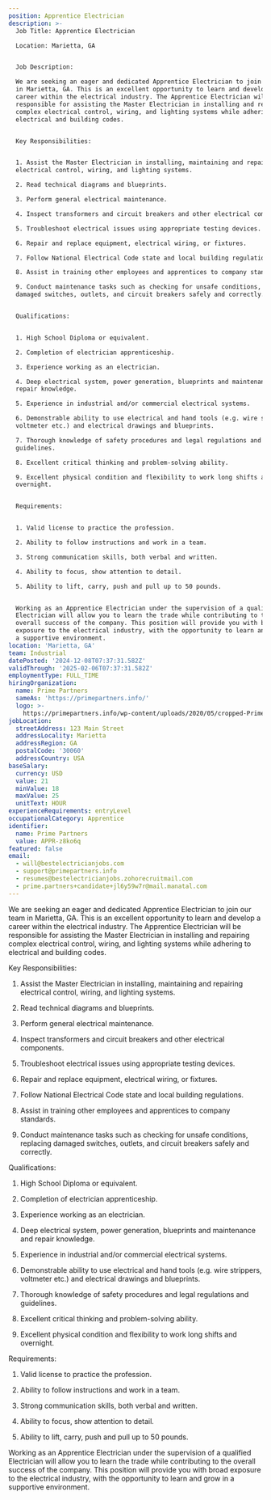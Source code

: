 ```yaml
---
position: Apprentice Electrician
description: >-
  Job Title: Apprentice Electrician

  Location: Marietta, GA


  Job Description:

  We are seeking an eager and dedicated Apprentice Electrician to join our team
  in Marietta, GA. This is an excellent opportunity to learn and develop a
  career within the electrical industry. The Apprentice Electrician will be
  responsible for assisting the Master Electrician in installing and repairing
  complex electrical control, wiring, and lighting systems while adhering to
  electrical and building codes.


  Key Responsibilities:


  1. Assist the Master Electrician in installing, maintaining and repairing
  electrical control, wiring, and lighting systems.

  2. Read technical diagrams and blueprints.

  3. Perform general electrical maintenance.

  4. Inspect transformers and circuit breakers and other electrical components.

  5. Troubleshoot electrical issues using appropriate testing devices.

  6. Repair and replace equipment, electrical wiring, or fixtures.

  7. Follow National Electrical Code state and local building regulations.

  8. Assist in training other employees and apprentices to company standards.

  9. Conduct maintenance tasks such as checking for unsafe conditions, replacing
  damaged switches, outlets, and circuit breakers safely and correctly.


  Qualifications:


  1. High School Diploma or equivalent.

  2. Completion of electrician apprenticeship.

  3. Experience working as an electrician.

  4. Deep electrical system, power generation, blueprints and maintenance and
  repair knowledge.

  5. Experience in industrial and/or commercial electrical systems.

  6. Demonstrable ability to use electrical and hand tools (e.g. wire strippers,
  voltmeter etc.) and electrical drawings and blueprints.

  7. Thorough knowledge of safety procedures and legal regulations and
  guidelines.

  8. Excellent critical thinking and problem-solving ability.

  9. Excellent physical condition and flexibility to work long shifts and
  overnight.


  Requirements:


  1. Valid license to practice the profession.

  2. Ability to follow instructions and work in a team.

  3. Strong communication skills, both verbal and written.

  4. Ability to focus, show attention to detail.

  5. Ability to lift, carry, push and pull up to 50 pounds.


  Working as an Apprentice Electrician under the supervision of a qualified
  Electrician will allow you to learn the trade while contributing to the
  overall success of the company. This position will provide you with broad
  exposure to the electrical industry, with the opportunity to learn and grow in
  a supportive environment.
location: 'Marietta, GA'
team: Industrial
datePosted: '2024-12-08T07:37:31.582Z'
validThrough: '2025-02-06T07:37:31.582Z'
employmentType: FULL_TIME
hiringOrganization:
  name: Prime Partners
  sameAs: 'https://primepartners.info/'
  logo: >-
    https://primepartners.info/wp-content/uploads/2020/05/cropped-Prime-Partners-Logo-NO-BG-1-1.png
jobLocation:
  streetAddress: 123 Main Street
  addressLocality: Marietta
  addressRegion: GA
  postalCode: '30060'
  addressCountry: USA
baseSalary:
  currency: USD
  value: 21
  minValue: 18
  maxValue: 25
  unitText: HOUR
experienceRequirements: entryLevel
occupationalCategory: Apprentice
identifier:
  name: Prime Partners
  value: APPR-z8ko6q
featured: false
email:
  - will@bestelectricianjobs.com
  - support@primepartners.info
  - resumes@bestelectricianjobs.zohorecruitmail.com
  - prime.partners+candidate+jl6y59w7r@mail.manatal.com
---
```


We are seeking an eager and dedicated Apprentice Electrician to join our team
  in Marietta, GA. This is an excellent opportunity to learn and develop a
  career within the electrical industry. The Apprentice Electrician will be
  responsible for assisting the Master Electrician in installing and repairing
  complex electrical control, wiring, and lighting systems while adhering to
  electrical and building codes.


  Key Responsibilities:


  1. Assist the Master Electrician in installing, maintaining and repairing
  electrical control, wiring, and lighting systems.

  2. Read technical diagrams and blueprints.

  3. Perform general electrical maintenance.

  4. Inspect transformers and circuit breakers and other electrical components.

  5. Troubleshoot electrical issues using appropriate testing devices.

  6. Repair and replace equipment, electrical wiring, or fixtures.

  7. Follow National Electrical Code state and local building regulations.

  8. Assist in training other employees and apprentices to company standards.

  9. Conduct maintenance tasks such as checking for unsafe conditions, replacing
  damaged switches, outlets, and circuit breakers safely and correctly.


  Qualifications:


  1. High School Diploma or equivalent.

  2. Completion of electrician apprenticeship.

  3. Experience working as an electrician.

  4. Deep electrical system, power generation, blueprints and maintenance and
  repair knowledge.

  5. Experience in industrial and/or commercial electrical systems.

  6. Demonstrable ability to use electrical and hand tools (e.g. wire strippers,
  voltmeter etc.) and electrical drawings and blueprints.

  7. Thorough knowledge of safety procedures and legal regulations and
  guidelines.

  8. Excellent critical thinking and problem-solving ability.

  9. Excellent physical condition and flexibility to work long shifts and
  overnight.


  Requirements:


  1. Valid license to practice the profession.

  2. Ability to follow instructions and work in a team.

  3. Strong communication skills, both verbal and written.

  4. Ability to focus, show attention to detail.

  5. Ability to lift, carry, push and pull up to 50 pounds.


  Working as an Apprentice Electrician under the supervision of a qualified
  Electrician will allow you to learn the trade while contributing to the
  overall success of the company. This position will provide you with broad
  exposure to the electrical industry, with the opportunity to learn and grow in
  a supportive environment.